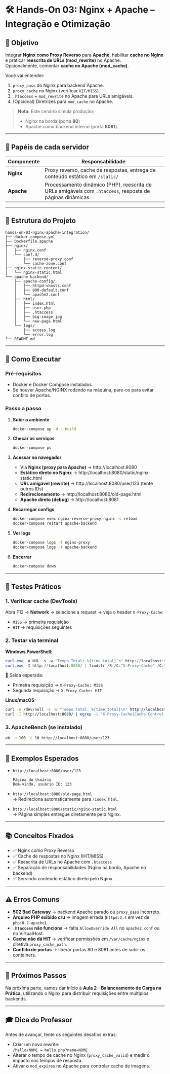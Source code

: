 # 🛠️ Hands-On 03: Nginx + Apache – Integração e Otimização

## 🎯 Objetivo
Integrar **Nginx como Proxy Reverso** para **Apache**, habilitar **cache no Nginx** e praticar **reescrita de URLs (mod_rewrite)** no Apache.  
Opcionalmente, comentar **cache no Apache (mod_cache)**.

Você vai entender:
1. `proxy_pass` do Nginx para backend Apache.  
2. `proxy_cache` no Nginx (verificar `HIT/MISS`).  
3. `.htaccess` + `mod_rewrite` no Apache para URLs amigáveis.  
4. (Opcional) Diretrizes para `mod_cache` no Apache.  

> **Nota:** Este cenário simula produção:  
> - Nginx na borda (porta **80**)  
> - Apache como backend interno (porta **8081**).  

---

## 🔎 Papéis de cada servidor

| Componente | Responsabilidade |
|------------|------------------|
| **Nginx**  | Proxy reverso, cache de respostas, entrega de conteúdo estático em `/static/` |
| **Apache** | Processamento dinâmico (PHP), reescrita de URLs amigáveis com `.htaccess`, resposta de páginas dinâmicas |

---

## 📂 Estrutura do Projeto

```
hands-on-03-nginx-apache-integration/
├── docker-compose.yml
├── Dockerfile.apache
├── nginx/
│   ├── nginx.conf
│   └── conf.d/
│       ├── reverse-proxy.conf
│       └── cache-zone.conf
├── nginx-static-content/
│   └── nginx-static.html
└── apache-backend/
    ├── apache-config/
    │   ├── httpd-vhosts.conf         
    │   ├── 000-default.conf          
    │   └── apache2.conf              
    ├── html/
    │   ├── index.html
    │   ├── user.php
    │   ├── .htaccess
    │   ├── big-image.jpg
    │   └── new-page.html             
    └── logs/                         
        ├── access.log
        └── error.log
└── README.md
```

---

## 🚀 Como Executar

### Pré-requisitos
- Docker e Docker Compose instalados.
- Se houver Apache/NGINX rodando na máquina, pare-os para evitar conflito de portas.

### Passo a passo

1. **Subir o ambiente**  
   ```bash
   docker-compose up -d --build
   ```

2. **Checar os serviços**  
   ```bash
   docker-compose ps
   ```

3. **Acessar no navegador**:
   - Via **Nginx (proxy para Apache)** → http://localhost:8080  
   - **Estático direto no Nginx** → http://localhost:8080/static/nginx-static.html  
   - **URL amigável (rewrite)** → http://localhost:8080/user/123 (tente outros IDs)  
   - **Redirecionamento** → http://localhost:8080/old-page.html  
   - **Apache direto (debug)** → http://localhost:8081  

4. **Recarregar configs**  
   ```bash
   docker-compose exec nginx-reverse-proxy nginx -s reload
   docker-compose restart apache-backend
   ```

5. **Ver logs**  
   ```bash
   docker-compose logs -f nginx-proxy
   docker-compose logs -f apache-backend
   ```

6. **Encerrar**  
   ```bash
   docker-compose down
   ```

---

## 🧪 Testes Práticos

### 1. Verificar cache (DevTools)
Abra F12 → **Network** → selecione a request → veja o header `X-Proxy-Cache`:  
- `MISS` → primeira requisição  
- `HIT` → requisições seguintes  

### 2. Testar via terminal

**Windows PowerShell:**
```powershell
curl.exe -o NUL -s -w "Tempo Total: %{time_total}`n" http://localhost:8080/
curl.exe -I http://localhost:8080/ | findstr /R /C:"X-Proxy-Cache" /C:"Cache-Control" /C:"Age"
```

🔎 Saída esperada:
- Primeira requisição → `X-Proxy-Cache: MISS`
- Segunda requisição → `X-Proxy-Cache: HIT`

**Linux/macOS:**
```bash
curl -o /dev/null -s -w "Tempo Total: %{time_total}\n" http://localhost:8080/
curl -I http://localhost:8080/ | egrep -i "X-Proxy-Cache|Cache-Control|Age"
```

### 3. ApacheBench (se instalado)
```bash
ab -n 100 -c 10 http://localhost:8080/user/123
```

---

## 📖 Exemplos Esperados

- `http://localhost:8080/user/123`  
  ```
  Página do Usuário
  Bem-vindo, usuário ID: 123
  ```

- `http://localhost:8080/old-page.html`  
  → Redireciona automaticamente para `/index.html`.

- `http://localhost:8080/static/nginx-static.html`  
  → Página simples entregue diretamente pelo Nginx.

---

## 📚 Conceitos Fixados

- ✅ Nginx como Proxy Reverso  
- ✅ Cache de respostas no Nginx (HIT/MISS)  
- ✅ Reescrita de URLs no Apache com `.htaccess`  
- ✅ Separação de responsabilidades (Nginx na borda, Apache no backend)  
- ✅ Servindo conteúdo estático direto pelo Nginx  

---

## ⚠️ Erros Comuns

- **502 Bad Gateway** → backend Apache parado ou `proxy_pass` incorreto.  
- **Arquivo PHP exibido cru** → imagem errada (`httpd:2.4` em vez de `php:8.2-apache`).  
- **`.htaccess` não funciona** → falta `AllowOverride All` no `apache2.conf` ou no VirtualHost.  
- **Cache não dá HIT** → verificar permissões em `/var/cache/nginx` e diretiva `proxy_cache_path`.  
- **Conflito de portas** → liberar portas 80 e 8081 antes de subir os containers.  

---

## 🔮 Próximos Passos

Na próxima parte, vamos dar início à **Aula 2 – Balanceamento de Carga na Prática**, utilizando o Nginx para distribuir requisições entre múltiplos backends.

---

## 🎓 Dica do Professor

Antes de avançar, tente os seguintes desafios extras:
- Criar um novo rewrite:  
  `/hello/NOME → hello.php?name=NOME`  
- Alterar o tempo de cache no Nginx (`proxy_cache_valid`) e medir o impacto nos tempos de resposta.  
- Ativar o `mod_expires` no Apache para controlar cache de imagens.  

